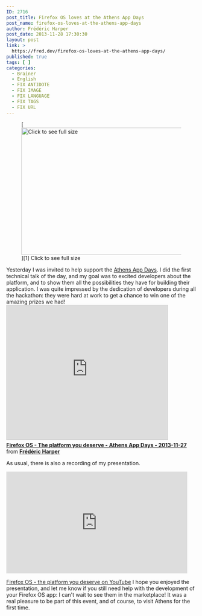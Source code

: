 ```yaml
---
ID: 2716
post_title: Firefox OS loves at the Athens App Days
post_name: firefox-os-loves-at-the-athens-app-days
author: Frédéric Harper
post_date: 2013-11-28 17:30:30
layout: post
link: >
  https://fred.dev/firefox-os-loves-at-the-athens-app-days/
published: true
tags: [ ]
categories:
  - Brainer
  - English
  - FIX ANTIDOTE
  - FIX IMAGE
  - FIX LANGUAGE
  - FIX TAGS
  - FIX URL
---
```

<figure>[<figcaption><img alt="Click to see full size" src="http://fred.dev/wp-content/uploads/2013/11/athenshack-fred.jpg" width="600" height="337" /></figcaption>][1] Click to see full size</figure>
Yesterday I was invited to help support the <a href="https://appdaysathens2013.gr/" target="_blank" rel="noopener noreferrer">Athens App Days</a>. I did the first technical talk of the day, and my goal was to excited developers about the platform, and to show them all the possibilities they have for building their application. I was quite impressed by the dedication of developers during all the hackathon: they were hard at work to get a chance to win one of the amazing prizes we had!

<div class="embed rich SlideShare">
  <iframe src="https://www.slideshare.net/slideshow/embed_code/key/aP03NVncCfnbiS" width="427" height="356" frameborder="0" marginwidth="0" marginheight="0" scrolling="no" style="border:1px solid #CCC;border-width:1px;margin-bottom:5px;max-width:100%" allowfullscreen> </iframe><div style="margin-bottom:5px">
    <strong> <a href="https://www.slideshare.net/fredericharper/firefox-os-the-platform-you-deserve-athens-app-days-20131127" title="Firefox OS - The platform you deserve - Athens App Days - 2013-11-27" target="_blank" rel="noopener noreferrer">Firefox OS - The platform you deserve - Athens App Days - 2013-11-27</a> </strong> from <strong><a href="https://www.slideshare.net/fredericharper" target="_blank" rel="noopener noreferrer">Frédéric Harper</a></strong>
  </div>
</div>

As usual, there is also a recording of my presentation.

<div class="embed video YouTube">
  <iframe width="480" height="270" src="https://www.youtube.com/embed/AxuZRrrsQlM?feature=oembed" frameborder="0" allowfullscreen></iframe>
</div>

<a href="https://www.youtube.com/watch?v=AxuZRrrsQlM" target="_blank" rel="noopener noreferrer">Firefox OS - the platform you deserve on YouTube</a>
I hope you enjoyed the presentation, and let me know if you still need help with the development of your Firefox OS app: I can't wait to see them in the marketplace! It was a real pleasure to be part of this event, and of course, to visit Athens for the first time.

 [1]: http://fred.dev/wp-content/uploads/2013/11/athenshack-fred.jpg